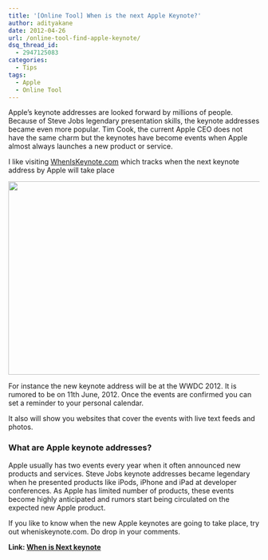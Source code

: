 ```yaml
---
title: '[Online Tool] When is the next Apple Keynote?'
author: adityakane
date: 2012-04-26
url: /online-tool-find-apple-keynote/
dsq_thread_id:
  - 2947125083
categories:
  - Tips
tags:
  - Apple
  - Online Tool
---
```

Apple&#8217;s keynote addresses are looked forward by millions of people. Because of Steve Jobs legendary presentation skills, the keynote addresses became even more popular. Tim Cook, the current Apple CEO does not have the same charm but the keynotes have become events when Apple almost always launches a new product or service.

I like visiting <a href="http://wheniskeynote.com/" onclick="_gaq.push(['_trackEvent', 'outbound-article', 'http://wheniskeynote.com/', 'WhenIsKeynote.com']);" >WhenIsKeynote.com</a> which tracks when the next keynote address by Apple will take place

<a href="http://devilsworkshop.org/online-tool-find-apple-keynote/apple_keynote_tool/" rel="attachment wp-att-57159"><img class="size-full wp-image-57159 alignnone" title="Apple_Keynote_tool" src="http://cdn.devilsworkshop.org/files/2012/04/Apple_Keynote_tool.png" alt="" width="550" height="388" /></a>

For instance the new keynote address will be at the WWDC 2012. It is rumored to be on 11th June, 2012. Once the events are confirmed you can set a reminder to your personal calendar.

It also will show you websites that cover the events with live text feeds and photos.

### What are Apple keynote addresses?

Apple usually has two events every year when it often announced new products and services. Steve Jobs keynote addresses became legendary when he presented products like iPods, iPhone and iPad at developer conferences. As Apple has limited number of products, these events become highly anticipated and rumors start being circulated on the expected new Apple product.

If you like to know when the new Apple keynotes are going to take place, try out wheniskeynote.com. Do drop in your comments.

**Link: <a href="http://wheniskeynote.com/" onclick="_gaq.push(['_trackEvent', 'outbound-article', 'http://wheniskeynote.com/', 'When is Next keynote']);" >When is Next keynote</a>**
